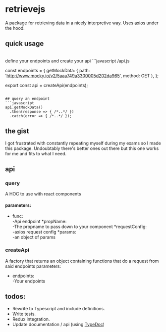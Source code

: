 # retrievejs
A package for retrieving data in a nicely interpretive way. Uses [axios](https://www.npmjs.com/package/axios) under the hood.

## quick usage
<br/>
define your endpoints and create your api
```javascript
/api.js

const endpoints = {
    getMockData: { path: 'http://www.mocky.io/v2/5aaa749a3300005d202da965', method: GET },
};

export const api = createApi(endpoints);
```

## query an endpoint
```javascript
api.getMockData()
  .then(response => { /*..*/ })
  .catch(error => { /*..*/ }); 
```

## the gist
I got frustrated with constantly repeating myself during my exams so I made this package. Undoubtably there's better ones out there but this one works for me and fits to what I need.

## api

### query
A HOC to use with react components
#### parameters:
* func:
<br/> -Api endpoint 
*propName:
<br/> -The propname to pass down to your component
*requestConfig:
<br/>-axios request config
*params:
<br/>-an object of params

### createApi
A factory that returns an object containing functions that do a request from said endpoints
parameters:
* endpoints:
<br/> -Your endpoints

## todos:
* Rewrite to Typescript and include definitions.
* Write tests.
* Redux integration.
* Update documentation / api (using [TypeDoc](https://github.com/TypeStrong/typedoc))

